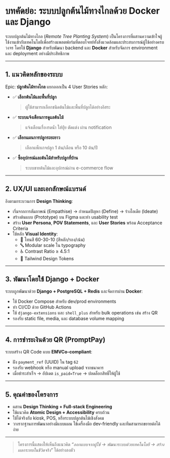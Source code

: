 # บทคัดย่อ: ระบบปลูกต้นไม้ทางไกลด้วย Docker และ Django

ระบบปลูกต้นไม้ทางไกล (*Remote Tree Planting System*) เป็นโครงการที่ผสานความเข้าใจผู้ใช้งานเข้ากับเทคโนโลยีเพื่อสร้างแพลตฟอร์มที่ตอบโจทย์ทั้งสิ่งแวดล้อมและประสบการณ์ผู้ใช้อย่างครบวงจร โดยใช้ **Django** สำหรับพัฒนา backend และ **Docker** สำหรับจัดการ environment และ deployment อย่างมีประสิทธิภาพ

---

## 1. แนวคิดหลักของระบบ

Epic: **ปลูกต้นไม้ทางไกล** แยกออกเป็น 4 User Stories หลัก:

- ✅ **เลือกต้นไม้และพื้นที่ปลูก**  
  > ผู้ใช้สามารถเลือกชนิดต้นไม้และพื้นที่ปลูกได้อย่างอิสระ

- ✅ **ระบบแจ้งเตือนการดูแลต้นไม้**  
  > แจ้งเตือนเรื่องรดน้ำ ใส่ปุ๋ย ตัดแต่ง ผ่าน notification

- ✅ **เลือกแผนการปลูกระยะยาว**  
  > เลือกแพ็กเกจปลูก 1 ต้น/เดือน หรือ 10 ต้น/ปี

- ✅ **ซื้ออุปกรณ์และต้นไม้สำหรับปลูกที่บ้าน**  
  > ระบบขายต้นไม้และอุปกรณ์ผ่าน e-commerce flow

---

## 2. UX/UI และเอกลักษณ์แบรนด์

อิงตามกระบวนการ **Design Thinking**:

- เริ่มจากการสัมภาษณ์ (Empathise) → กำหนดปัญหา (Define) → ร่างไอเดีย (Ideate)
- สร้างต้นแบบ (Prototype) บน Figma และทำ usability test
- สร้าง **User Persona**, **POV Statements**, และ **User Stories** พร้อม Acceptance Criteria
- ใช้หลัก **Visual Identity**:
  - 🎨 โทนสี 60-30-10 (สีหลัก/รอง/เน้น)
  - 🔤 Modular scale ใน typography
  - ♿ Contrast Ratio ≥ 4.5:1
  - 🎯 Tailwind Design Tokens

---

## 3. พัฒนาโดยใช้ Django + Docker

ระบบถูกพัฒนาด้วย **Django + PostgreSQL + Redis** และจัดการผ่าน **Docker**:

- ใช้ Docker Compose สำหรับ dev/prod environments
- ทำ CI/CD ด้วย GitHub Actions
- ใช้ `django-extensions` และ `shell_plus` สำหรับ bulk operations เช่น สร้าง QR
- รองรับ static file, media, และ database volume mapping

---

## 4. การชำระเงินด้วย QR (PromptPay)

ระบบสร้าง QR Code แบบ **EMVCo-compliant**:

- ฝัง `payment_ref` (UUID) ใน tag `62`
- รองรับ webhook หรือ manual upload จากธนาคาร
- เมื่อชำระสำเร็จ → อัปเดต `is_paid=True` → ปลดล็อกสิทธิ์ให้ผู้ใช้

---

## 5. คุณค่าของโครงการ

- ผสาน **Design Thinking + Full-stack Engineering**
- ใช้แนวคิด **Atomic Design + Accessibility** ครบถ้วน
- ใช้ได้จริงกับ kiosk, POS, หรือระบบปลูกต้นไม้เชิงสังคม
- วางรากฐานการพัฒนาอย่างมีแบบแผน ใช้เครื่องมือ dev-friendly และทีมสามารถขยายต่อได้ง่าย

---

> โครงการนี้แสดงให้เห็นถึงแนวคิด *“ออกแบบจากผู้ใช้ → พัฒนาระบบด้วยเทคโนโลยี → สร้างผลกระทบในชีวิตจริง”* ได้อย่างลงตัว
